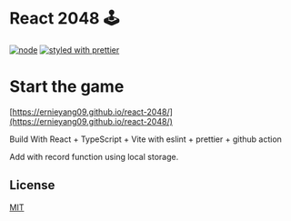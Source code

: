 # React 2048 🕹

[![node](https://img.shields.io/badge/node-%2018.16.1-brightgreen.svg)](https://nodejs.org)
[![styled with prettier](https://img.shields.io/badge/styled_with-prettier-ff69b4.svg)](https://github.com/prettier/prettier)

# Start the game
[https://ernieyang09.github.io/react-2048/](https://ernieyang09.github.io/react-2048/)


Build With React + TypeScript + Vite with eslint + prettier + github action

Add with record function using local storage.

## License

[MIT](http://opensource.org/licenses/MIT)